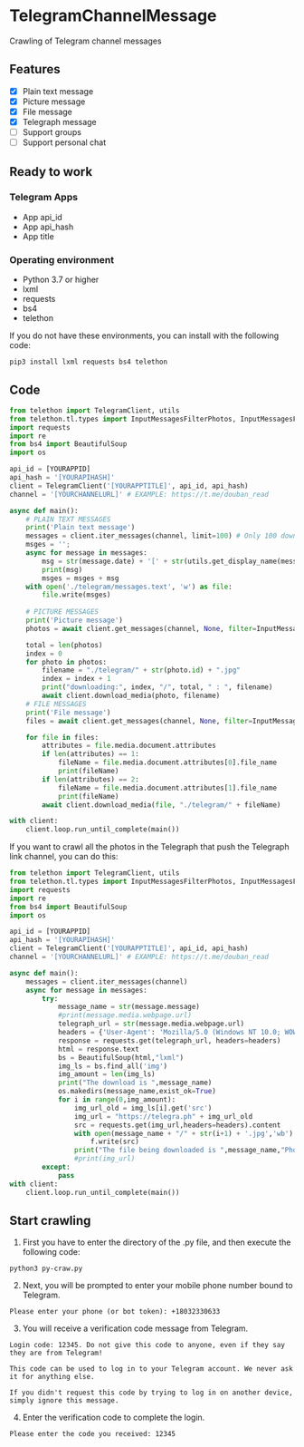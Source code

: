 # TelegramChannelMessage
Crawling of Telegram channel messages

## Features
- [x] Plain text message
- [x] Picture message
- [x] File message
- [x] Telegraph message
- [ ] Support groups
- [ ] Support personal chat

## Ready to work
### Telegram Apps
* App api_id
* App api_hash
* App title

### Operating environment
* Python 3.7 or higher
* lxml
* requests
* bs4
* telethon

If you do not have these environments, you can install with the following code:
```shell
pip3 install lxml requests bs4 telethon
```

## Code
```python
from telethon import TelegramClient, utils
from telethon.tl.types import InputMessagesFilterPhotos, InputMessagesFilterDocument
import requests
import re
from bs4 import BeautifulSoup
import os

api_id = [YOURAPPID]
api_hash = '[YOURAPIHASH]'
client = TelegramClient('[YOURAPPTITLE]', api_id, api_hash)
channel = '[YOURCHANNELURL]' # EXAMPLE: https://t.me/douban_read

async def main():
    # PLAIN TEXT MESSAGES
    print('Plain text message')
    messages = client.iter_messages(channel, limit=100) # Only 100 downloads, you can modify or delete the limit
    msges = '';
    async for message in messages:
        msg = str(message.date) + '[' + str(utils.get_display_name(message.sender)) + ':' + str(message.message) + ']\n'
        print(msg)
        msges = msges + msg
    with open('./telegram/messages.text', 'w') as file:
        file.write(msges)
    
    # PICTURE MESSAGES
    print('Picture message')
    photos = await client.get_messages(channel, None, filter=InputMessagesFilterPhotos)

    total = len(photos)
    index = 0
    for photo in photos:
        filename = "./telegram/" + str(photo.id) + ".jpg"
        index = index + 1
        print("downloading:", index, "/", total, " : ", filename)
        await client.download_media(photo, filename)
    # FILE MESSAGES
    print('File message')
    files = await client.get_messages(channel, None, filter=InputMessagesFilterDocument)

    for file in files:
        attributes = file.media.document.attributes
        if len(attributes) == 1:
            fileName = file.media.document.attributes[0].file_name
            print(fileName)
        if len(attributes) == 2:
            fileName = file.media.document.attributes[1].file_name
            print(fileName)
        await client.download_media(file, "./telegram/" + fileName)

with client:
    client.loop.run_until_complete(main())
```

If you want to crawl all the photos in the Telegraph that push the Telegraph link channel, you can do this:
```python
from telethon import TelegramClient, utils
from telethon.tl.types import InputMessagesFilterPhotos, InputMessagesFilterDocument
import requests
import re
from bs4 import BeautifulSoup
import os

api_id = [YOURAPPID]
api_hash = '[YOURAPIHASH]'
client = TelegramClient('[YOURAPPTITLE]', api_id, api_hash)
channel = '[YOURCHANNELURL]' # EXAMPLE: https://t.me/douban_read

async def main():
    messages = client.iter_messages(channel)
    async for message in messages:
        try:
            message_name = str(message.message)
            #print(message.media.webpage.url) 
            telegraph_url = str(message.media.webpage.url)
            headers = {'User-Agent': 'Mozilla/5.0 (Windows NT 10.0; WOW64) AppleWebKit/537.36 (KHTML, like Gecko) Chrome/53.0.2785.104 Safari/537.36 Core/1.53.4843.400 QQBrowser/9.7.13021.400'}
            response = requests.get(telegraph_url, headers=headers)
            html = response.text
            bs = BeautifulSoup(html,"lxml")
            img_ls = bs.find_all('img')
            img_amount = len(img_ls)
            print("The download is ",message_name)
            os.makedirs(message_name,exist_ok=True)
            for i in range(0,img_amount):
                img_url_old = img_ls[i].get('src')
                img_url = "https://telegra.ph" + img_url_old
                src = requests.get(img_url,headers=headers).content
                with open(message_name + "/" + str(i+1) + '.jpg','wb') as f:
                    f.write(src)
                print("The file being downloaded is ",message_name,"Photo",str(i+1),str(img_amount-i-1),"Left")
                #print(img_url)
        except:
            pass
with client:
    client.loop.run_until_complete(main())
```

## Start crawling
1. First you have to enter the directory of the .py file, and then execute the following code:
```shell
python3 py-craw.py
```

2. Next, you will be prompted to enter your mobile phone number bound to Telegram.
```
Please enter your phone (or bot token): +18032330633
```

3. You will receive a verification code message from Telegram.
```
Login code: 12345. Do not give this code to anyone, even if they say they are from Telegram!

This code can be used to log in to your Telegram account. We never ask it for anything else.

If you didn't request this code by trying to log in on another device, simply ignore this message.
```

4. Enter the verification code to complete the login.
```
Please enter the code you received: 12345
```
